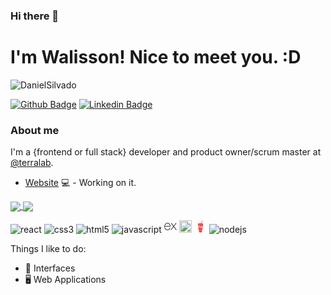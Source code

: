 ### Hi there 👋

# I'm Walisson! Nice to meet you. :D

<p align="left"> <img src="https://komarev.com/ghpvc/?username=walissonfarias" alt="DanielSilvado" /> </p>

[![Github Badge](https://img.shields.io/badge/-Github-000?style=flat-square&logo=Github&logoColor=white&link=https://github.com/walissonfarias)](https://github.com/walissonfarias)
[![Linkedin Badge](https://img.shields.io/badge/-LinkedIn-blue?style=flat-square&logo=Linkedin&logoColor=white&link=http://www.linkedin.com/in/walissonfarias)](www.linkedin.com/in/walissonfarias)

### About me
I'm a {frontend or full stack} developer and product owner/scrum master at [@terralab](http://www2.decom.ufop.br/terralab/).
- [Website](https://walissonfarias.github.io/) 💻 - Working on it.

<p align="left">
  <a href="https://github.com/anuraghazra/github-readme-stats">
    <img
      align="center"
      src="https://github-readme-stats.anuraghazra1.vercel.app/api?username=walissonfarias&show_icons=true&hide_border=true&count_private=true&show_icons=true&custom_title=Github%20Status&hide=issues&layout=compact"
    />
  </a>
  <a href="https://github.com/anuraghazra/github-readme-stats">
    <img
      align="center"
      src="https://github-readme-stats.vercel.app/api/top-langs/?username=walissonfarias&layout=compact&show_icons=true&hide_border=true"
    />
  </a>
</p>

<p align="left">
<img src="https://devicons.github.io/devicon/devicon.git/icons/react/react-original-wordmark.svg" alt="react" width="20" height="20"/>
<img src="https://devicons.github.io/devicon/devicon.git/icons/css3/css3-original-wordmark.svg" alt="css3"  width="20" height="20"/>
<img src="https://devicons.github.io/devicon/devicon.git/icons/html5/html5-original-wordmark.svg" alt="html5"  width="20" height="20"/>
<img src="https://devicons.github.io/devicon/devicon.git/icons/javascript/javascript-original.svg" alt="javascript" width="20" height="20"/>
<img src="https://github.com/devicons/devicon/blob/master/icons/express/express-original.svg" alt="express" width="20" height="20"/>
<img src="https://github.com/devicons/devicon/blob/master/icons/git/git-original.svg alt="git" width="20" height="20"/>
<img src="https://github.com/devicons/devicon/blob/master/icons/gulp/gulp-plain.svg" alt="gulp" width="20" height="20"/>                                                           <img src="https://devicons.github.io/devicon/devicon.git/icons/nodejs/nodejs-original.svg" alt="nodejs" width="20" height="20"/></p><p align="center">
</p>

Things I like to do:
- 🎨 Interfaces
- 🖥 Web Applications
